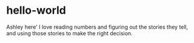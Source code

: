 # hello-world
Ashley here' I love reading numbers and figuring out the stories they tell, and using those stories to make the right decision.
